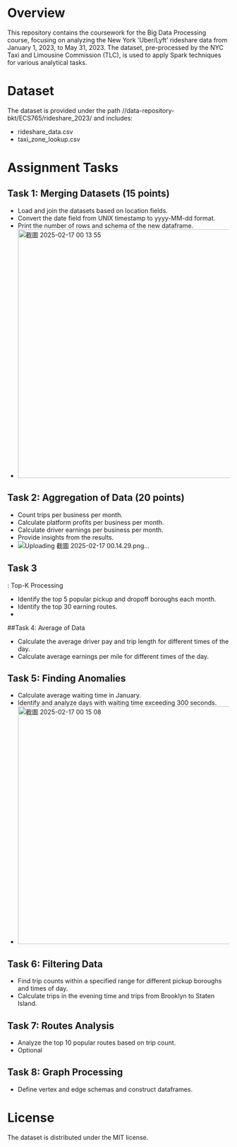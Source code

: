# Overview
This repository contains the coursework for the Big Data Processing course, focusing on analyzing the New York 'Uber/Lyft' rideshare data from January 1, 2023, to May 31, 2023. The dataset, pre-processed by the NYC Taxi and Limousine Commission (TLC), is used to apply Spark techniques for various analytical tasks.

# Dataset
The dataset is provided under the path //data-repository-bkt/ECS765/rideshare_2023/ and includes:
- rideshare_data.csv
- taxi_zone_lookup.csv

# Assignment Tasks
 ## Task 1: Merging Datasets (15 points)
 - Load and join the datasets based on location fields.
 - Convert the date field from UNIX timestamp to yyyy-MM-dd format.
 - Print the number of rows and schema of the new dataframe.
 - <img width="564" alt="截圖 2025-02-17 00 13 55" src="https://github.com/user-attachments/assets/50f1e9e2-bb5b-43cb-bbe9-5569059ce496" />

## Task 2: Aggregation of Data (20 points)
 - Count trips per business per month.
 - Calculate platform profits per business per month.
 - Calculate driver earnings per business per month.
 - Provide insights from the results.
 - ![Uploading 截圖 2025-02-17 00.14.29.png…]()
## Task 3
: Top-K Processing
- Identify the top 5 popular pickup and dropoff boroughs each month.
- Identify the top 30 earning routes.
- 
##Task 4: Average of Data
- Calculate the average driver pay and trip length for different times of the day.
- Calculate average earnings per mile for different times of the day.
## Task 5: Finding Anomalies
- Calculate average waiting time in January.
- Identify and analyze days with waiting time exceeding 300 seconds.
- <img width="539" alt="截圖 2025-02-17 00 15 08" src="https://github.com/user-attachments/assets/bca3dd62-9626-4150-bc52-0b9bc56d860a" />

## Task 6: Filtering Data
- Find trip counts within a specified range for different pickup boroughs and times of day.
- Calculate trips in the evening time and trips from Brooklyn to Staten Island.
## Task 7: Routes Analysis
- Analyze the top 10 popular routes based on trip count.
- Optional
## Task 8: Graph Processing
- Define vertex and edge schemas and construct dataframes.

# License
The dataset is distributed under the MIT license.
